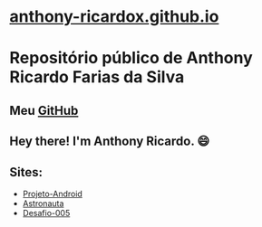 # [anthony-ricardox.github.io](https://anthony-ricardox.github.io/)
# Repositório público de Anthony Ricardo Farias da Silva
## Meu [GitHub](https://github.com/anthony-ricardox)
## Hey there! I'm Anthony Ricardo. 😄



## Sites:
* [Projeto-Android](https://anthony-ricardox.github.io/html-css/desafios/desafio-10/android.html)
* [Astronauta](https://anthony-ricardox.github.io/html-css/desafios/desafio11-astronauta)
* [Desafio-005](https://anthony-ricardox.github.io/html-css/desafios/desafio-005)
